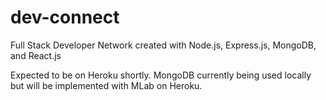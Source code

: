 # dev-connect

Full Stack Developer Network created with Node.js, Express.js, MongoDB, and React.js

Expected to be on Heroku shortly. MongoDB currently being used locally but will be implemented with MLab on Heroku. 
